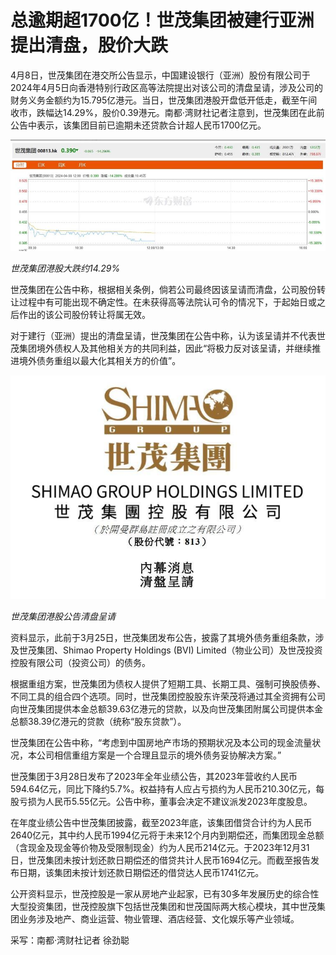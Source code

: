 # 总逾期超1700亿！世茂集团被建行亚洲提出清盘，股价大跌

4月8日，世茂集团在港交所公告显示，中国建设银行（亚洲）股份有限公司于2024年4月5日向香港特别行政区高等法院提出对该公司的清盘呈请，涉及公司的财务义务金额约为15.795亿港元。当日，世茂集团港股开盘低开低走，截至午间收市，跌幅达14.29%，股价0.39港元。南都·湾财社记者注意到，世茂集团在此前公告中表示，该集团目前已逾期未还贷款合计超人民币1700亿元。

![f50a412cc191ac3d2049272b0d74807a.jpg](https://raw.githubusercontent.com/qqhsx/qqnews_image/main/2024/04/08/总逾期超1700亿！世茂集团被建行亚洲提出清盘，股价大跌/f50a412cc191ac3d2049272b0d74807a.jpg)

 _世茂集团港股大跌约14.29%_

世茂集团在公告中称，根据相关条例，倘若公司最终因该呈请而清盘，公司股份转让过程中有可能出现不确定性。在未获得高等法院认可令的情况下，于起始日或之后作出的该公司股份转让将属无效。

对于建行（亚洲）提出的清盘呈请，世茂集团在公告中称，认为该呈请并不代表世茂集团境外债权人及其他相关方的共同利益，因此“将极力反对该呈请，并继续推进境外债务重组以最大化其相关方的价值”。

![a1aadec4e9bd31e71394f2544a07192c.jpg](https://raw.githubusercontent.com/qqhsx/qqnews_image/main/2024/04/08/总逾期超1700亿！世茂集团被建行亚洲提出清盘，股价大跌/a1aadec4e9bd31e71394f2544a07192c.jpg)

_世茂集团港股公告清盘呈请_

资料显示，此前于3月25日，世茂集团发布公告，披露了其境外债务重组条款，涉及世茂集团、Shimao Property Holdings (BVI)
Limited（物业公司）及世茂投资控股有限公司（投资公司）的债务。

根据重组方案，世茂集团为债权人提供了短期工具、长期工具、强制可换股债券、不同工具的组合四个选项。同时，世茂集团控股股东许荣茂将通过其全资拥有公司向世茂集团提供本金总额39.63亿港元的贷款，以及向世茂集团附属公司提供本金总额38.39亿港元的贷款（统称“股东贷款”）。

世茂集团在公告中称，“考虑到中国房地产市场的预期状况及本公司的现金流量状况，本公司相信重组方案是一个合理且显示的境外债务妥协解决方案。”

世茂集团于3月28日发布了2023年全年业绩公告，其2023年营收约人民币594.64亿元，同比下降约5.7%。权益持有人应占亏损约为人民币210.30亿元，每股亏损为人民币5.55亿元。公告中称，董事会决定不建议派发2023年度股息。

在年度业绩公告中世茂集团披露，截至2023年底，该集团借贷合计约为人民币2640亿元，其中约人民币1994亿元将于未来12个月内到期偿还，而集团现金总额（含现金及现金等价物及受限制现金）约为人民币214亿元。于2023年12月31日，世茂集团未按计划还款日期偿还的借贷共计人民币1694亿元。而截至报告发布日期，该集团未按计划还款日期偿还的借贷达人民币1741亿元。

公开资料显示，世茂控股是一家从房地产业起家，已有30多年发展历史的综合性大型投资集团，世茂控股旗下包括世茂集团和世茂国际两大核心模块，其中世茂集团业务涉及地产、商业运营、物业管理、酒店经营、文化娱乐等产业领域。

采写：南都·湾财社记者 徐劲聪

